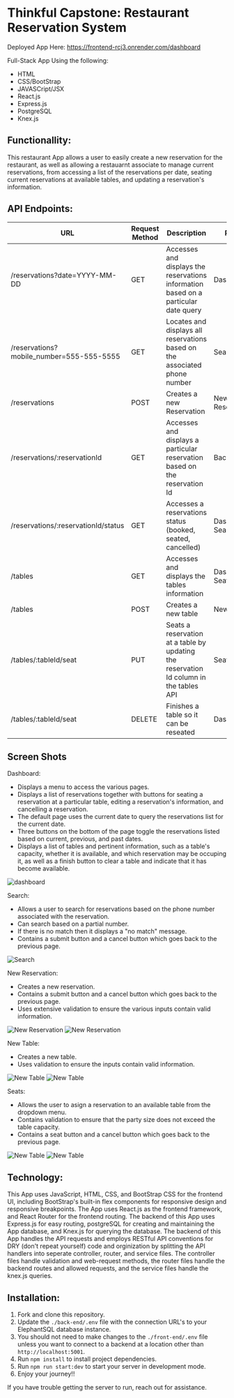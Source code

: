 # Thinkful Capstone: Restaurant Reservation System

Deployed App Here: https://frontend-rcj3.onrender.com/dashboard

Full-Stack App Using the following:
- HTML
- CSS/BootStrap
- JAVASCript/JSX
- React.js
- Express.js
- PostgreSQL
- Knex.js


## Functionallity:
This restaurant App allows a user to easily create a new reservation for the restaurant, as well as allowing a restauarnt associate to manage current reservations, from accessing a list of the reservations per date, seating current reservations at available tables, and updating a reservation's information.

## API Endpoints:

| URL | Request Method | Description | Page |
| --- | -------------- | ---------------------------------------------------- | ----- |
|/reservations?date=YYYY-MM-DD | GET | Accesses and displays the reservations information based on a particular date query | Dashboard |
| /reservations?mobile_number=555-555-5555 | GET | Locates and displays all reservations based on the associated phone number | Search |
| /reservations | POST | Creates a new Reservation | New Reservation |
| /reservations/:reservationId | GET | Accesses and displays a particular reservation based on the reservation Id | Backend |
| /reservations/:reservationId/status | GET | Accesses a reservations status (booked, seated, cancelled) | Dashboard, Search |
| /tables | GET | Accesses and displays the tables information | Dashboard, Seats |
| /tables | POST | Creates a new table | New Table |
| /tables/:tableId/seat | PUT | Seats a reservation at a table by updating the reservation Id column in the tables API | Seats |
| /tables/:tableId/seat | DELETE | Finishes a table so it can be reseated | Dashboard |

## Screen Shots

Dashboard:

- Displays a menu to access the various pages.
- Displays a list of reservations together with buttons for seating a reservation at a particular table, editing a reservation's information, and cancelling a reservation.
- The default page uses the current date to query the reservations list for the current date.
- Three buttons on the bottom of the page toggle the reservations listed based on current, previous, and past dates.
- Displays a list of tables and pertinent information, such as a table's capacity, whether it is available, and which reservation may be occuping it, as well as a finish button to clear a table and indicate that it has become available.


![dashboard](./front-end/src/layout/pictures/us-01-submit-after.png)  

Search:

- Allows a user to search for reservations based on the phone number associated with the reservation.
- Can search based on a partial number.
- If there is no match then it displays a "no match" message.
- Contains a submit button and a cancel button which goes back to the previous page.


![Search](./front-end/src/layout/pictures/us-07-search2.png)


New Reservation:

- Creates a new reservation.
- Contains a submit button and a cancel button which goes back to the previous page.
- Uses extensive validation to ensure the various inputs contain valid information.


![New Reservation](./front-end/src/layout/pictures/us-02-reservation-almost-closing-before.png)
![New Reservation](./front-end/src/layout/pictures/us-02-reservation-too-early-after.png)


New Table:

- Creates a new table.
- Uses validation to ensure the inputs contain valid information.

![New Table](./front-end/src/layout/pictures/us-04-short-table-name-before.png)
![New Table](./front-end/src/layout/pictures/us-04-omit-capacity-after.png)


Seats:

- Allows the user to asign a reservation to an available table from the dropdown menu.
- Contains validation to ensure that the party size does not exceed the table capacity.
- Contains a seat button and a cancel button which goes back to the previous page.

![New Table](./front-end/src/layout/pictures/us-04-seat-capacity-reservation-submit-after.png)
![New Table](./front-end/src/layout/pictures/us-04-seats.png)

## Technology:

This App uses JavaScript, HTML, CSS, and BootStrap CSS for the frontend UI, including BootStrap's built-in flex components for responsive design and responsive breakpoints. The App uses React.js as the frontend framework, and React Router for the frontend routing.
The backend of this App uses Express.js for easy routing, postgreSQL for creating and maintaining the App database, and Knex.js for querying the database.
The backend of this App handles the API requests and employs RESTful API conventions for DRY (don't repeat yourself) code and orginization by splitting the API handlers into seperate controller, router, and service files. The controller files handle validation and web-request methods, the router files handle the backend routes and allowed requests, and the service files handle the knex.js queries.

## Installation: 

1. Fork and clone this repository.
1. Update the `./back-end/.env` file with the connection URL's to your ElephantSQL database instance.
1. You should not need to make changes to the `./front-end/.env` file unless you want to connect to a backend at a location other than `http://localhost:5001`.
1. Run `npm install` to install project dependencies.
1. Run `npm run start:dev` to start your server in development mode.
1. Enjoy your journey!!

If you have trouble getting the server to run, reach out for assistance.
